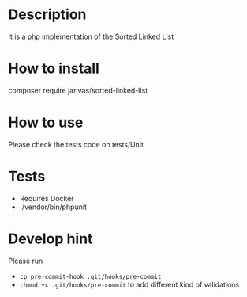 # Description
It is a php implementation of the Sorted Linked List

# How to install
composer require jarivas/sorted-linked-list

# How to use
Please check the tests code on tests/Unit

# Tests
* Requires Docker
* ./vendor/bin/phpunit

# Develop hint
Please run
* ```cp pre-commit-hook .git/hooks/pre-commit```
* ```chmod +x .git/hooks/pre-commit```
to add different kind of validations